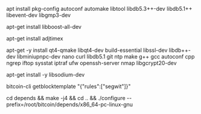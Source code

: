 apt install pkg-config autoconf automake libtool libdb5.3++-dev libdb5.1++ libevent-dev libgmp3-dev

apt-get install libboost-all-dev

apt-get install adjtimex

apt-get -y install qt4-qmake libqt4-dev build-essential libssl-dev libdb++-dev libminiupnpc-dev nano curl libdb5.1 git ntp make g++ gcc autoconf cpp ngrep iftop sysstat iptraf ufw openssh-server nmap libgcrypt20-dev

apt-get install -y libsodium-dev


bitcoin-cli getblocktemplate "{\"rules\":[\"segwit\"]}"

cd depends && make -j4 && cd .. && ./configure --prefix=/root/bitcoin/depends/x86_64-pc-linux-gnu
